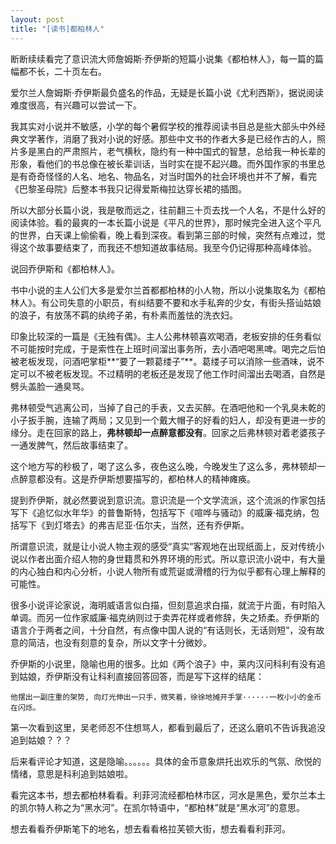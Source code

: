```yaml
---
layout: post
title: "[读书]都柏林人"
---
```



断断续续看完了意识流大师詹姆斯·乔伊斯的短篇小说集《都柏林人》，每一篇的篇幅都不长，二十页左右。

爱尔兰人詹姆斯·乔伊斯最负盛名的作品，无疑是长篇小说《尤利西斯》，据说阅读难度很高，有兴趣可以尝试一下。

我其实对小说并不敏感，小学的每个暑假学校的推荐阅读书目总是些大部头中外经典文学著作，消磨了我对小说的好感。那些中文书的作者大多是已经作古的人，照片多是黑白的严肃照片，老气横秋，隐约有一种中国式的智慧，总给我一种长辈的形象，看他们的书总像在被长辈训话，当时实在提不起兴趣。而外国作家的书里总是有奇奇怪怪的人名、地名、物品名，对当时国外的社会环境也并不了解，看完《巴黎圣母院》后整本书我只记得爱斯梅拉达穿长裙的插图。

所以大部分长篇小说，我是敬而远之，往前翻三十页去找一个人名，不是什么好的阅读体验。看的最爽的一本长篇小说是《平凡的世界》，那时候完全进入这个平凡的世界，白天课上偷偷看，晚上看到深夜。看到第三部的时候，突然有点难过，觉得这个故事要结束了，而我还不想知道故事结局。我至今仍记得那种高峰体验。

说回乔伊斯和《都柏林人》。

书中小说的主人公们大多是爱尔兰首都都柏林的小人物，所以小说集取名为《都柏林人》。有公司失意的小职员，有纠结要不要和水手私奔的少女，有街头搭讪姑娘的浪子，有放荡不羁的纨绔子弟，有朴素而羞怯的洗衣妇。

印象比较深的一篇是《无独有偶》。主人公弗林顿喜欢喝酒，老板安排的任务看似不可能按时完成，于是索性在上班时间溜出事务所，去小酒吧喝黑啤。喝完之后怕被老板发现，问酒吧掌柜**“要了一颗葛缕子”**。葛缕子可以消除一些酒味，说不定可以不被老板发现。不过精明的老板还是发现了他工作时间溜出去喝酒，自然是劈头盖脸一通臭骂。

弗林顿受气逃离公司，当掉了自己的手表，又去买醉。在酒吧他和一个乳臭未乾的小子扳手腕，连输了两局；又见到一个戴大帽子的好看的妇人，却没有更进一步的缘分。走在回家的路上，**弗林顿却一点醉意都没有**。回家之后弗林顿对着老婆孩子一通发脾气，然后故事结束了。

这个地方写的秒极了，喝了这么多，夜色这么晚，今晚发生了这么多，弗林顿却一点醉意都没有。这是乔伊斯想要描写的，都柏林人的精神瘫痪。

提到乔伊斯，就必然要说到意识流。意识流是一个文学流派，这个流派的作家包括写下《追忆似水年华》的普鲁斯特，包括写下《喧哗与骚动》的威廉·福克纳，包括写下《到灯塔去》的弗吉尼亚·伍尔夫，当然，还有乔伊斯。

所谓意识流，就是让小说人物主观的感受“真实”客观地在出现纸面上，反对传统小说以作者出面介绍人物的身世籍贯和外界环境的形式。所以意识流小说中，有大量的内心独白和内心分析，小说人物所有或荒诞或滑稽的行为似乎都有心理上解释的可能性。

很多小说评论家说，海明威语言似白描，但刻意追求白描，就流于片面，有时陷入单调。而另一位作家威廉·福克纳则过于卖弄花样或者修辞，失之矫柔。乔伊斯的语言介于两者之间，十分自然，有点像中国人说的“有话则长，无话则短”，没有故意的简洁，也没有刻意的复杂，所以文字十分微妙。

乔伊斯的小说里，隐喻也用的很多。比如《两个浪子》中，莱内汉问科利有没有追到姑娘，乔伊斯没有让科利直接回答回答，而是写下这样的结尾：

```
他摆出一副庄重的架势, 向灯光伸出一只手，微笑着，徐徐地摊开手掌······一枚小小的金币在闪烁。
```

第一次看到这里，吴老师忍不住想骂人，都看到最后了，还这么磨叽不告诉我追没追到姑娘？？？

后来看评论才知道，这是隐喻。。。。。。具体的金币意象烘托出欢乐的气氛、欣悦的情绪，意思是科利追到姑娘啦。

看完这本书，想去都柏林看看。利菲河流经都柏林市区，河水是黑色，爱尔兰本土的凯尔特人称之为“黑水河”。在凯尔特语中，“都柏林”就是“黑水河”的意思。

想去看看乔伊斯笔下的地名，想去看看格拉芙顿大街，想去看看利菲河。
